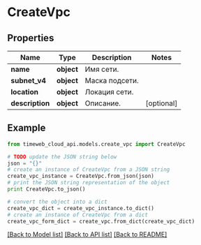 # CreateVpc


## Properties
Name | Type | Description | Notes
------------ | ------------- | ------------- | -------------
**name** | **object** | Имя сети. | 
**subnet_v4** | **object** | Маска подсети. | 
**location** | **object** | Локация сети. | 
**description** | **object** | Описание. | [optional] 

## Example

```python
from timeweb_cloud_api.models.create_vpc import CreateVpc

# TODO update the JSON string below
json = "{}"
# create an instance of CreateVpc from a JSON string
create_vpc_instance = CreateVpc.from_json(json)
# print the JSON string representation of the object
print CreateVpc.to_json()

# convert the object into a dict
create_vpc_dict = create_vpc_instance.to_dict()
# create an instance of CreateVpc from a dict
create_vpc_form_dict = create_vpc.from_dict(create_vpc_dict)
```
[[Back to Model list]](../README.md#documentation-for-models) [[Back to API list]](../README.md#documentation-for-api-endpoints) [[Back to README]](../README.md)


